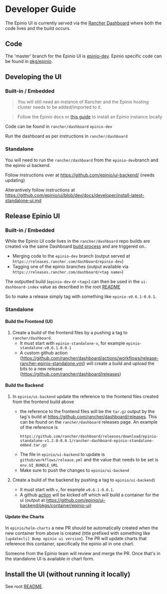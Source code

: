 # Developer Guide

The Epinio UI is currently served via the [Rancher Dashboard](https://github.com/rancher/dashboard) where both the code lives and the build occurs.


## Code

The 'master' branch for the Epinio UI is [epinio-dev](https://github.com/rancher/dashboard/tree/epinio-dev). Epinio specific code can be found in [pkg/epinio](https://github.com/rancher/dashboard/tree/epinio-dev/pkg/epinio).


## Developing the UI

### Built-in / Embedded

> You will still need an instance of Rancher and the Epinio hosting cluster needs to be added/imported to it.

> Follow the Epinio docs or [this guide](install-epinio.md) to install an Epinio instance locally

Code can be found in `rancher/dashboard` `epinio-dev`

Run the dashboard as per instructions in `rancher/dashboard`

### Standalone

You will need to run the `rancher/dashboard` from the `epinio-dev`branch and the epinio ui backend.

Follow instructions over at https://github.com/epinio/ui-backend/ (needs updating)

Alterantively follow instructions at https://github.com/epinio/ui/blob/dev/docs/developer/install-latest-standalone-ui.md

## Release Epinio UI

### Built-in / Embedded

While the Epinio UI code lives in the `rancher/dashboard` repo builds are created via the same Dashboard [build process](https://drone-publish.rancher.io/rancher/dashboard) and are triggered on..
- Merging code to the `epinio-dev` branch (output served at `https://releases.rancher.com/dashboard/epinio-dev`)
- Tagging one of the epinio branches (output available via `https://releases.rancher.com/dashboard/<tag name>`)

The outputted build (`epinio-dev` or `<tag>`) can then be used in the `ui-dashboard-index` value as described in the root [README](https://github.com/epinio/ui)

So to make a release simply tag with something like `epinio-v0.6.1-0.0.1`.

### Standalone

#### Build the Frontend (UI)
1. Create a build of the frontend files by a pushing a tag to `rancher/dashboard`.
   - It must start with `epinio-standalone-v`, for example `epinio-standalone-v0.6.1.0.0.1`
   - A custom github action (https://github.com/rancher/dashboard/actions/workflows/release-rancher-epinio-standalone.yml) will create a build and upload the bits to a new release (https://github.com/rancher/dashboard/releases)

#### Build the Backend
1. In `epinio/ui-backend` update the reference to the frontend files created from the frontend build above
   - the reference to the frontend files will be the `tar.gz` output by the tag's build at https://github.com/rancher/dashboard/releases. This can be found on the `rancher/dashboard` releases page. An example of the reference is
     ```
     https://github.com/rancher/dashboard/releases/download/epinio-standalone-v1.2.0-0.0.1/rancher-dashboard-epinio-standalone-embed.tar.gz
     ``` 
   - The file in `epinio/ui-backend` to update is `github/workflows/release.yml` and the value that needs to be set is `env.UI_BUNDLE_URL`
   - Make sure to push the changes to `epinio/ui-backend`

2. Create a build of the backend by pushing a tag to `epinio/ui-backend`) 
   - It must start with `v`, for example `v0.6.1-0.0.1`.
   - A github [action](https://github.com/epinio/ui-backend/actions) will be kicked off which will build a container for the ui (output at https://github.com/epinio/ui-backend/pkgs/container/epinio-ui)

#### Update the Charts
In `epinio/helm-charts` a new PR should be automatically created when the new container from above is created (title prefixed with something like `[updatecli] Bump epinio ui version`). The PR will update charts that reference this container, specifically the epinio all in one chart.

Someone from the Epinio team will review and merge the PR. Once that's in the standalone UI is available in chart form.

## Install the UI (without running it locally)

See root [README](https://github.com/epinio/ui).

